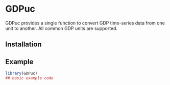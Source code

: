 
<!-- README.md is generated from README.Rmd. Please edit that file -->

# GDPuc

<!-- badges: start -->
<!-- badges: end -->

GDPuc provides a single function to convert GDP time-series data from
one unit to another. All common GDP units are supported.

## Installation

## Example

``` r
library(GDPuc)
## basic example code
```
